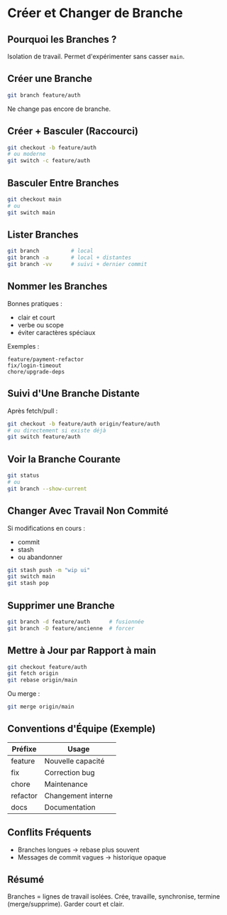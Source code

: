 # Créer et Changer de Branche

## Pourquoi les Branches ?
Isolation de travail. Permet d'expérimenter sans casser `main`.

## Créer une Branche
```bash
git branch feature/auth
```
Ne change pas encore de branche.

## Créer + Basculer (Raccourci)
```bash
git checkout -b feature/auth
# ou moderne
git switch -c feature/auth
```

## Basculer Entre Branches
```bash
git checkout main
# ou
git switch main
```

## Lister Branches
```bash
git branch          # local
git branch -a       # local + distantes
git branch -vv      # suivi + dernier commit
```

## Nommer les Branches
Bonnes pratiques :
- clair et court
- verbe ou scope
- éviter caractères spéciaux

Exemples :
```
feature/payment-refactor
fix/login-timeout
chore/upgrade-deps
```

## Suivi d'Une Branche Distante
Après fetch/pull :
```bash
git checkout -b feature/auth origin/feature/auth
# ou directement si existe déjà
git switch feature/auth
```

## Voir la Branche Courante
```bash
git status
# ou
git branch --show-current
```

## Changer Avec Travail Non Commité
Si modifications en cours :
- commit
- stash
- ou abandonner

```bash
git stash push -m "wip ui"
git switch main
git stash pop
```

## Supprimer une Branche
```bash
git branch -d feature/auth      # fusionnée
git branch -D feature/ancienne  # forcer
```

## Mettre à Jour par Rapport à main
```bash
git checkout feature/auth
git fetch origin
git rebase origin/main
```
Ou merge :
```bash
git merge origin/main
```

## Conventions d'Équipe (Exemple)
| Préfixe | Usage |
|---------|-------|
| feature | Nouvelle capacité |
| fix     | Correction bug |
| chore   | Maintenance |
| refactor| Changement interne |
| docs    | Documentation |

## Conflits Fréquents
- Branches longues → rebase plus souvent
- Messages de commit vagues → historique opaque

## Résumé
Branches = lignes de travail isolées. Crée, travaille, synchronise, termine (merge/supprime). Garder court et clair.
